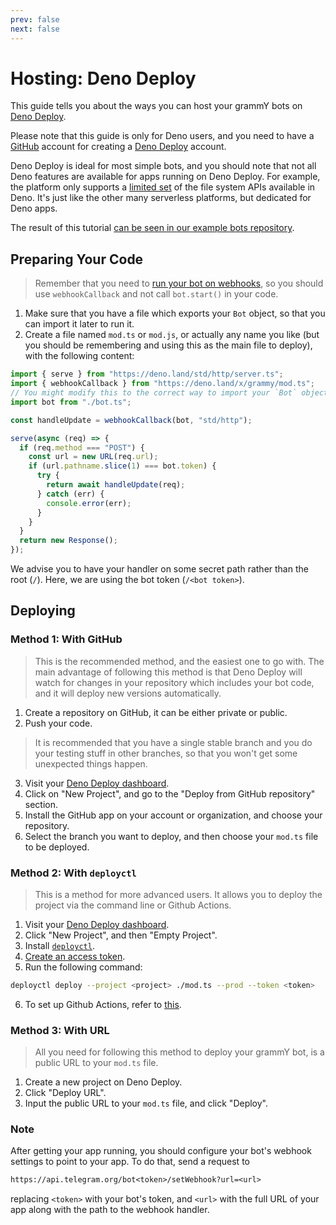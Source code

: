 ```yaml
---
prev: false
next: false
---
```


# Hosting: Deno Deploy

This guide tells you about the ways you can host your grammY bots on [Deno Deploy](https://deno.com/deploy).

Please note that this guide is only for Deno users, and you need to have a [GitHub](https://github.com) account for creating a [Deno Deploy](https://deno.com/deploy) account.

Deno Deploy is ideal for most simple bots, and you should note that not all Deno features are available for apps running on Deno Deploy.
For example, the platform only supports a [limited set](https://deno.com/deploy/docs/runtime-fs) of the file system APIs available in Deno.
It's just like the other many serverless platforms, but dedicated for Deno apps.

The result of this tutorial [can be seen in our example bots repository](https://github.com/grammyjs/examples/tree/main/deno-deploy).

## Preparing Your Code

> Remember that you need to [run your bot on webhooks](../guide/deployment-types#how-to-use-webhooks), so you should use `webhookCallback` and not call `bot.start()` in your code.

1. Make sure that you have a file which exports your `Bot` object, so that you can import it later to run it.
2. Create a file named `mod.ts` or `mod.js`, or actually any name you like (but you should be remembering and using this as the main file to deploy), with the following content:

```ts
import { serve } from "https://deno.land/std/http/server.ts";
import { webhookCallback } from "https://deno.land/x/grammy/mod.ts";
// You might modify this to the correct way to import your `Bot` object.
import bot from "./bot.ts";

const handleUpdate = webhookCallback(bot, "std/http");

serve(async (req) => {
  if (req.method === "POST") {
    const url = new URL(req.url);
    if (url.pathname.slice(1) === bot.token) {
      try {
        return await handleUpdate(req);
      } catch (err) {
        console.error(err);
      }
    }
  }
  return new Response();
});
```

We advise you to have your handler on some secret path rather than the root (`/`).
Here, we are using the bot token (`/<bot token>`).

## Deploying

### Method 1: With GitHub

> This is the recommended method, and the easiest one to go with.
> The main advantage of following this method is that Deno Deploy will watch for changes in your repository which includes your bot code, and it will deploy new versions automatically.

1. Create a repository on GitHub, it can be either private or public.
2. Push your code.

> It is recommended that you have a single stable branch and you do your testing stuff in other branches, so that you won't get some unexpected things happen.

3. Visit your [Deno Deploy dashboard](https://dash.deno.com/projects).
4. Click on "New Project", and go to the "Deploy from GitHub repository" section.
5. Install the GitHub app on your account or organization, and choose your repository.
6. Select the branch you want to deploy, and then choose your `mod.ts` file to be deployed.

### Method 2: With `deployctl`

> This is a method for more advanced users. It allows you to deploy the project via the command line or Github Actions.

1. Visit your [Deno Deploy dashboard](https://dash.deno.com/projects).
2. Click "New Project", and then "Empty Project".
3. Install [`deployctl`](https://github.com/denoland/deployctl).
4. [Create an access token](https://dash.deno.com/user/access-tokens).
5. Run the following command:

```sh
deployctl deploy --project <project> ./mod.ts --prod --token <token>
```

6. To set up Github Actions, refer to [this](https://github.com/denoland/deployctl/blob/main/action/README).

### Method 3: With URL

> All you need for following this method to deploy your grammY bot, is a public URL to your `mod.ts` file.

1. Create a new project on Deno Deploy.
2. Click "Deploy URL".
3. Input the public URL to your `mod.ts` file, and click "Deploy".

### Note

After getting your app running, you should configure your bot's webhook settings to point to your app.
To do that, send a request to

```txt
https://api.telegram.org/bot<token>/setWebhook?url=<url>
```

replacing `<token>` with your bot's token, and `<url>` with the full URL of your app along with the path to the webhook handler.
